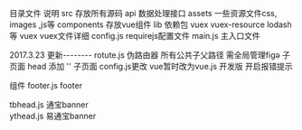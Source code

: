 目录文件	说明
src	    存放所有源码
api	    数据处理接口
assets	一些资源文件css, images ,js等
components	存放vue组件
lib	依赖包 vuex vuex-resource lodash等
vuex	vuex文件详细
config.js	requirejs配置文件
main.js	主入口文件

2017.3.23 更新--------
rotute.js 伪路由器 所有公共子父路径  需全局管理fiɡə
子页面 head 添加 '<script>fiɡə="../";</script>' 
子页面 config.js更改
vue暂时改为vue.js 开发版 开启报错提示 

组件 
footer.js footer      <div id="footer"><my-footer></my-footer></div>
tbhead.js 通宝banner   <div id="head"><my-tbhead></my-tbhead></div>
ythead.js 易通宝banner <div id="head"><my-ythead></my-ythead></div>

